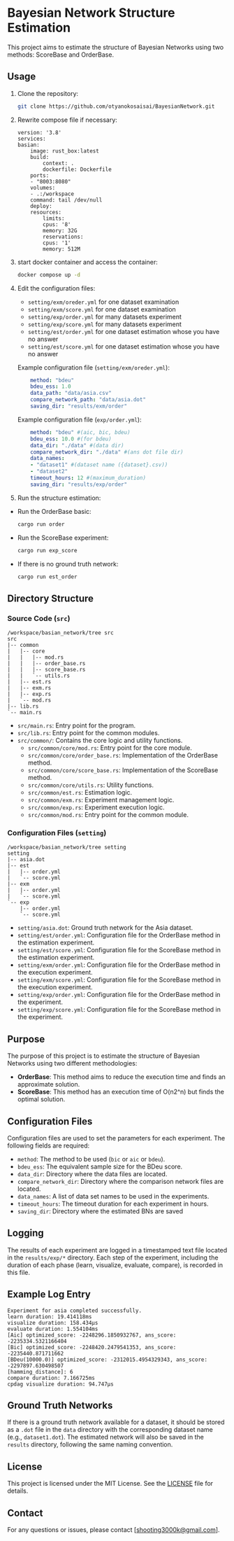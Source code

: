 # Bayesian Network Structure Estimation

This project aims to estimate the structure of Bayesian Networks using two methods: ScoreBase and OrderBase.

## Usage

1. Clone the repository:
    ```sh
    git clone https://github.com/otyanokosaisai/BayesianNetwork.git
    ```
2. Rewrite compose file if necessary:
    ```
    version: '3.8'
    services:
    basian:
        image: rust_box:latest
        build:
            context: .
            dockerfile: Dockerfile
        ports:
        - "8003:8080"
        volumes:
        - .:/workspace
        command: tail /dev/null
        deploy:
        resources:
            limits:
            cpus: '8'
            memory: 32G
            reservations:
            cpus: '1'
            memory: 512M  

    ```
3. start docker container and access the container:
    ```sh
    docker compose up -d
    ```

4. Edit the configuration files:
    - `setting/exm/oreder.yml` for one dataset examination
    - `setting/exm/score.yml` for one dataset examination
    - `setting/exp/order.yml` for many datasets experiment
    - `setting/exp/score.yml` for many datasets experiment
    - `setting/est/order.yml` for one dataset estimation whose you have no answer
    - `setting/est/score.yml` for one dataset estimation whose you have no answer

    Example configuration file (`setting/exm/oreder.yml`):
    ```yaml
        method: "bdeu"
        bdeu_ess: 1.0
        data_path: "data/asia.csv"
        compare_network_path: "data/asia.dot"
        saving_dir: "results/exm/order"
    ```

    Example configuration file (`exp/order.yml`):
    ```yaml
        method: "bdeu" #(aic, bic, bdeu)
        bdeu_ess: 10.0 #(for bdeu)
        data_dir: "./data" #(data dir)
        compare_network_dir: "./data" #(ans dot file dir)
        data_names:
        - "dataset1" #(dataset name ({dataset}.csv))
        - "dataset2"
        timeout_hours: 12 #(maximum_duration)
        saving_dir: "results/exp/order"
    ```



5. Run the structure estimation: 
- Run the OrderBase basic:
    ```sh
    cargo run order
    ```

- Run the ScoreBase experiment:
    ```sh
    cargo run exp_score
    ```

- If there is no ground truth network:
    ```sh
    cargo run est_order
    ```

## Directory Structure
### Source Code (`src`)

```
/workspace/basian_network/tree src
src
|-- common
|   |-- core
|   |   |-- mod.rs
|   |   |-- order_base.rs
|   |   |-- score_base.rs
|   |   `-- utils.rs
|   |-- est.rs
|   |-- exm.rs
|   |-- exp.rs
|   `-- mod.rs
|-- lib.rs
`-- main.rs
```

- `src/main.rs`: Entry point for the program.
- `src/lib.rs`: Entry point for the common modules.
- `src/common/`: Contains the core logic and utility functions.
  - `src/common/core/mod.rs`: Entry point for the core module.
  - `src/common/core/order_base.rs`: Implementation of the OrderBase method.
  - `src/common/core/score_base.rs`: Implementation of the ScoreBase method.
  - `src/common/core/utils.rs`: Utility functions.
  - `src/common/est.rs`: Estimation logic.
  - `src/common/exm.rs`: Experiment management logic.
  - `src/common/exp.rs`: Experiment execution logic.
  - `src/common/mod.rs`: Entry point for the common module.

### Configuration Files (`setting`)

```
/workspace/basian_network/tree setting
setting
|-- asia.dot
|-- est
|   |-- order.yml
|   `-- score.yml
|-- exm
|   |-- order.yml
|   `-- score.yml
`-- exp
    |-- order.yml
    `-- score.yml
```

- `setting/asia.dot`: Ground truth network for the Asia dataset.
- `setting/est/order.yml`: Configuration file for the OrderBase method in the estimation experiment.
- `setting/est/score.yml`: Configuration file for the ScoreBase method in the estimation experiment.
- `setting/exm/order.yml`: Configuration file for the OrderBase method in the execution experiment.
- `setting/exm/score.yml`: Configuration file for the ScoreBase method in the execution experiment.
- `setting/exp/order.yml`: Configuration file for the OrderBase method in the experiment.
- `setting/exp/score.yml`: Configuration file for the ScoreBase method in the experiment.


## Purpose

The purpose of this project is to estimate the structure of Bayesian Networks using two different methodologies:
- **OrderBase**: This method aims to reduce the execution time and finds an approximate solution.
- **ScoreBase**: This method has an execution time of O(n2^n) but finds the optimal solution.

## Configuration Files

Configuration files are used to set the parameters for each experiment. The following fields are required:

- `method`: The method to be used (`bic` or `aic` or `bdeu`).
- `bdeu_ess`: The equivalent sample size for the BDeu score.
- `data_dir`: Directory where the data files are located.
- `compare_network_dir`: Directory where the comparison network files are located.
- `data_names`: A list of data set names to be used in the experiments.
- `timeout_hours`: The timeout duration for each experiment in hours.
- `saving_dir`: Directory where the estimated BNs are saved

## Logging

The results of each experiment are logged in a timestamped text file located in the `results/exp/*` directory. Each step of the experiment, including the duration of each phase (learn, visualize, evaluate, compare), is recorded in this file.

## Example Log Entry

```text
Experiment for asia completed successfully.
learn duration: 19.414118ms
visualize duration: 158.434µs
evaluate duration: 1.554104ms
[Aic] optimized_score: -2248296.1850932767, ans_score: -2235334.5321166404
[Bic] optimized_score: -2248420.2479541353, ans_score: -2235440.871711662
[BDeu(10000.0)] optimized_score: -2312015.4954329343, ans_score: -2297897.630498507
[hamming_distance]: 6
compare duration: 7.166725ms
cpdag visualize duration: 94.747µs
```

## Ground Truth Networks

If there is a ground truth network available for a dataset, it should be stored as a `.dot` file in the `data` directory with the corresponding dataset name (e.g., `dataset1.dot`). The estimated network will also be saved in the `results` directory, following the same naming convention.

## License

This project is licensed under the MIT License. See the [LICENSE](LICENSE) file for details.

## Contact

For any questions or issues, please contact [shooting3000k@gmail.com].
